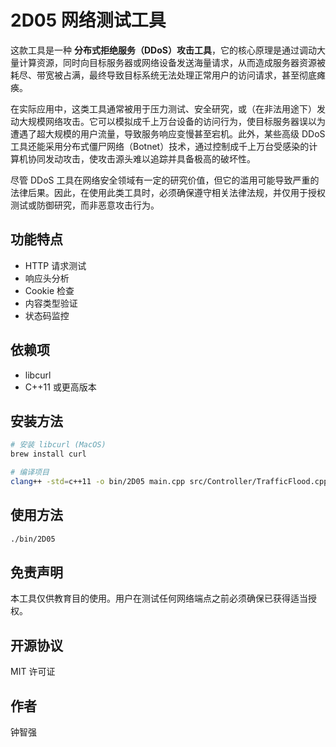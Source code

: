 # 2D05 网络测试工具
这款工具是一种 **分布式拒绝服务（DDoS）攻击工具**，它的核心原理是通过调动大量计算资源，同时向目标服务器或网络设备发送海量请求，从而造成服务器资源被耗尽、带宽被占满，最终导致目标系统无法处理正常用户的访问请求，甚至彻底瘫痪。

在实际应用中，这类工具通常被用于压力测试、安全研究，或（在非法用途下）发动大规模网络攻击。它可以模拟成千上万台设备的访问行为，使目标服务器误以为遭遇了超大规模的用户流量，导致服务响应变慢甚至宕机。此外，某些高级 DDoS 工具还能采用分布式僵尸网络（Botnet）技术，通过控制成千上万台受感染的计算机协同发动攻击，使攻击源头难以追踪并具备极高的破坏性。

尽管 DDoS 工具在网络安全领域有一定的研究价值，但它的滥用可能导致严重的法律后果。因此，在使用此类工具时，必须确保遵守相关法律法规，并仅用于授权测试或防御研究，而非恶意攻击行为。


## 功能特点
- HTTP 请求测试
- 响应头分析
- Cookie 检查
- 内容类型验证
- 状态码监控

## 依赖项
- libcurl
- C++11 或更高版本

## 安装方法

```bash
# 安装 libcurl (MacOS)
brew install curl

# 编译项目
clang++ -std=c++11 -o bin/2D05 main.cpp src/Controller/TrafficFlood.cpp -lcurl
````

## 使用方法

```bash
./bin/2D05
```

## 免责声明

本工具仅供教育目的使用。用户在测试任何网络端点之前必须确保已获得适当授权。

## 开源协议

MIT 许可证

## 作者

钟智强

